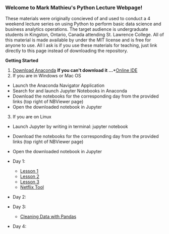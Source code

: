 ### Welcome to Mark Mathieu's Python Lecture Webpage!
These materials were originally concieved of and used to conduct a 4 weekend lecture series on using Python to perform basic data science and business analytics operations. The target audience is undergraduate students in Kingston, Ontario, Canada attending St. Lawrence College. All of this material is made available by under the MIT license and is free for anyone to use. All I ask is if you use these materials for teaching, just link directly to this page instead of downloading the repository.

**Getting Started** 
1. [Download Anaconda](https://www.anaconda.com/download)
**If you can't download it ...***[Online IDE](https://trinket.io/python)
2. If you are in Windows or Mac OS
 * Launch the Anaconda Navigator Application
 * Search for and launch Jupyter Notebooks in Anaconda
 * Download the notebooks for the corresponding day from the provided links (top right of NBViewer page)
 * Open the downloaded notebook in Jupyter
3. If you are on Linux
 * Launch Jupyter by writing in terminal: jupyter notebook
 * Download the notebooks for the corresponding day from the provided links (top right of NBViewer page)
 * Open the downloaded notebook in Jupyter

* Day 1:
  * [Lesson 1](https://nbviewer.jupyter.org/github/xxTripleMxx/PyLectures/blob/master/Python%20Lesson%201.ipynb)
  * [Lesson 2](https://nbviewer.jupyter.org/github/xxTripleMxx/PyLectures/blob/master/Python%20Lesson%202.ipynb)
  * [Lesson 3](https://nbviewer.jupyter.org/github/xxTripleMxx/PyLectures/blob/master/Python%20Lesson%203.ipynb)
  * [Netflix Tool](https://nbviewer.jupyter.org/github/xxTripleMxx/PyLectures/blob/master/Tool%20%231%20-%20Netflix%20Categories.ipynb)
* Day 2:
* Day 3:
  * [Cleaning Data with Pandas](https://drive.google.com/file/d/1PKNhV9tx5LnuUB5sVLahg0Www_hOrch1/view?usp=sharing)
* Day 4:
